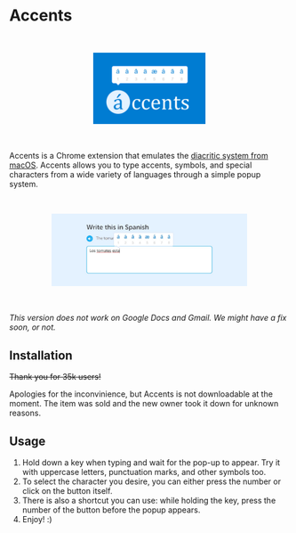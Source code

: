 # Accents

<br>
<p align="center">
  <img height=40% width=40% src="images/smallTile.jpg">
</p>
<br>

Accents is a Chrome extension that emulates the [diacritic system from macOS](https://support.apple.com/guide/mac-help/enter-characters-with-accent-marks-on-mac-mh27474/mac). Accents allows you to type accents, symbols, and special characters from a wide variety of languages through a simple popup system.

<br/>
<p align="center">
  <img width=70% height=70% src="images/banner3cropped.jpg">
</p>
<br/>

*This version does not work on Google Docs and Gmail. We might have a fix soon, or not.* 

## Installation
 ~~Thank you for 35k users!~~

Apologies for the inconvinience, but Accents is not downloadable at the moment. The item was sold and the new owner took it down for unknown reasons.
<!---You cannot download it [here.](https://chrome.google.com/webstore/detail/accents-spanish-portugues/laiognlohmgkmlfchcclnjnafgeinnpg)-->

## Usage
1. Hold down a key when typing and wait for the pop-up to appear. Try it with uppercase letters, punctuation marks, and other symbols too.
2. To select the character you desire, you can either press the number or click on the button itself. 
3. There is also a shortcut you can use: while holding the key, press the number of the button before the popup appears.
4. Enjoy! :)
